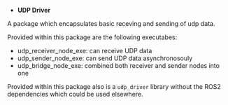 * **UDP Driver**

A package which encapsulates basic receving and sending of udp data.

Provided within this package are the following executabes:
- udp_receiver_node_exe: can receive UDP data
- udp_sender_node_exe: can send UDP data asynchronosouly
- udp_bridge_node_exe: combined both receiver and sender nodes into one

Provided within this package also is a `udp_driver` library without the ROS2 dependencies which could be used elsewhere.